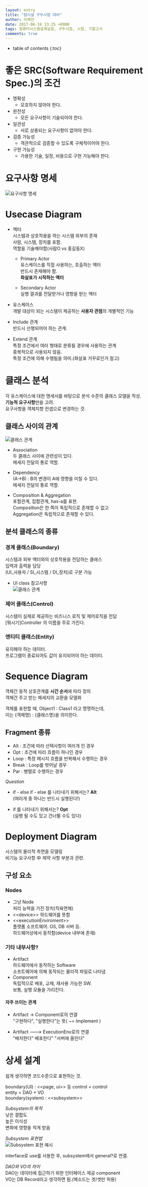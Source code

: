 ```yaml
---
layout: entry
title: "컴시설 구두시험 대비"
author: 이제언
date: 2017-06-16 13:25 +0900
tags: 컴퓨터시스템설계실험, 구두시험, 시험, 기말고사
comments: true
--- 
```


* table of contents
{:toc}

# 좋은 SRC(Software Requirement Spec.)의 조건

* 명확성  
	* 모호하지 않아야 한다.
* 완전성  
	* 모든 요구사항이 기술되어야 한다.
* 일관성
	* 서로 상충되는 요구사항이 없어야 한다.
* 검증 가능성
	* 객관적으로 검증할 수 있도록 구체적이어야 한다.
* 구현 가능성
	* 가용한 기술, 일정, 비용으로 구현 가능해야 한다.

# 요구사항 명세

![요구사항 명세](https://zemalee.github.io/images/SH/01_요구사항.png)

# Usecase Diagram

* 액터  
	시스템과 상호작용을 하는 시스템 외부의 존재  
	사람, 시스템, 장치를 포함.  
	역할을 기술해야함(사람O vs 홍길동X)
	* Primary Actor  
		유스케이스를 직접 사용하는, 호출하는 액터  
		반드시 존재해야 함.  
		**화살표가 시작하는 액터**

	* Secondary Actor  
		실행 결과를 전달받거나 영향을 받는 액터


* 유스케이스  
	개발 대상이 되는 시스템이 제공하는 **사용자 관점**의 개별적인 기능

* Include 관계  
	반드시 선행되어야 하는 관계.
	  
* Extend 관계  
	특정 조건에서 여러 형태로 분류될 경우에 사용하는 관계  
	중복적으로 사용되지 않음.  
	특정 조건에 의해 수행됨을 의미.(화살표 거꾸로인거 참고)

# 클래스 분석

각 유스케이스에 대한 명세서를 바탕으로 분석 수준의 클래스 모델을 작성.  
**기능적 요구사항**만을 고려.  
요구사항을 객체지향 컨셉으로 변경하는 것.  

## 클래스 사이의 관계  

![클래스 관계](https://zemalee.github.io/images/SH/02_class_relation.png)

* Association  
	두 클래스 사이에 관련성이 있다.  
	메세지 전달의 통로 역할.  

* Dependency  
	(A->B) : B의 변경이 A에 영향을 미칠 수 있다.  
	메세지 전달의 통로 역할.  

* Composition & Aggregation  
	포함관계, 집합관계, has-a를 표현.  
	Composition은 한 쪽이 독립적으로 존재할 수 없고  
	Aggregation은 독립적으로 존재할 수 있다.


## 분석 클래스의 종류

### 경계 클래스(Boundary)

시스템과 외부 액터와의 상호작용을 전담하는 클래스  
입력과 출력을 담당  
(UI\_사용자 / SI\_시스템 / DI\_장치)로 구분 가능  

* UI class 참고사항  
![클래스 관계](https://zemalee.github.io/images/SH/03_UI_class_참고사항.png)

### 제어 클래스(Control)  

시스템이 실제로 제공하는 비즈니스 로직 및 제어로직을 전담  
[뭐시기]Controller 의 이름을 주로 가진다.

### 엔티티 클래스(Entity)

유지해야 하는 데이터.  
프로그램이 종료되어도 값이 유지되어야 하는 데이터.

# Sequence Diagram

객체간 동적 상호관계를 **시간 순서**에 따라 정의  
객체간 주고 받는 메세지의 교환을 모델화  

객체를 표현할 때, Object1 : Class1 라고 명명하는데,  
이는 {객체명} : {클래스명}을 의미한다.  

## Fragment 종류

* Alt : 조건에 따라 선택사항이 여러개 인 경우  
* Opt : 조건에 따라 흐름이 하나인 경우  
* Loop : 특정 메시지 흐름을 반복해서 수행하는 경우  
* Break : Loop를 벗어날 경우  
* Par : 병렬로 수행하는 경우

*Question*  
* if - else if - else 를 나타내기 위해서는?  **Alt**  
(여러개 중 하나는 반드시 실행된다!)  

* if 를 나타내기 위해서는? **Opt**  
(실행 될 수도 있고 건너뛸 수도 있다)

# Deployment Diagram

시스템의 물리적 측면을 모델링  
비기능 요구사항 中 제약 사항 부분과 관련.  

## 구성 요소

### Nodes  

* 그냥 Node  
	처리 능력을 가진 장치(직육면체)  
* \<<device\>> 
	하드웨어를 뜻함
* \<<executionEnviroment\>>  
	플랫폼 소프트웨어. OS, DB 서버 등.  
	하드웨어상에서 동작함(device 내부에 존재)  

### 기타 내부사항?

* Artifact  
	하드웨어에서 동작하는 Software  
	소프트웨어에 의해 동작되는 물리적 파일로 나타냄
* Component  
	독립적으로 배포, 교체, 재사용 가능한 SW.  
	보통, 실행 모듈을 가리킨다.

#### 자주 쓰이는 관계

* Artifact -> Component로의 연결  
	"구현하다", "실행한다"는 뜻( ~= Implement )  

* Artifact ---> ExecutionEnv로의 연결  
	"배치한다" 배포한다" "서버에 올린다"

# 상세 설계  

쉽게 생각하면 코드수준으로 표현하는 것.

boundary(UI) : \<<page, ui>> 등 
control = control  
entity = DAO + VO  
boundary(system) : \<<subsystem\>>

*Subsystem의 목적*  
낮은 결합도  
높은 이식성  
변화에 영향을 적게 받음

*Subsystem 표현법*  
![Subsystem 표현 예시](https://zemalee.github.io/images/SH/04_subsystem.png)  

interface로 use를 사용한 후, subsystem에서 general?로 연결.

*DAO와 VO의 차이*  
DAO는 데이터에 접근하기 위한 인터페이스 제공 component  
VO는 DB Record라고 생각하면 됨.(메소드는 겟/셋만 허용)  

